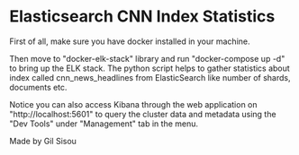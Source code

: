 # Elasticsearch CNN Index Statistics

First of all, make sure you have docker installed in your machine.

Then move to "docker-elk-stack" library and run "docker-compose up -d" to bring up the ELK stack. The python script helps to gather statistics about index called cnn_news_headlines from ElasticSearch like number of shards, documents etc.

Notice you can also access Kibana through the web application on "http://localhost:5601" to query the cluster data  and metadata using the "Dev Tools" under "Management" tab in the menu.

Made by Gil Sisou